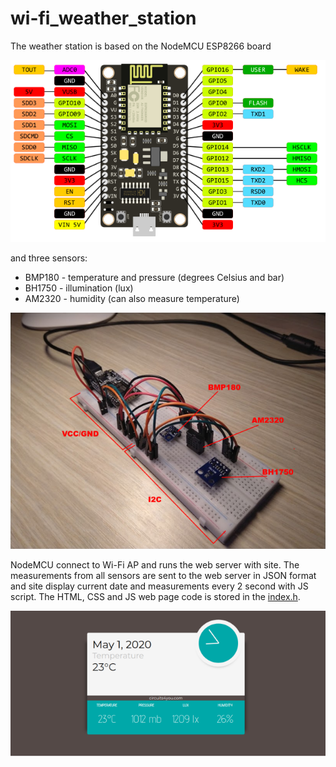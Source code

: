# wi-fi_weather_station
The weather station is based on the NodeMCU ESP8266 board
<p align="center">
  <img src="https://github.com/AndrewLaptev/wi-fi_weather_station/blob/master/docs/nodemcuv3_pinout.png"/>
</p>

and three sensors:
* BMP180 - temperature and pressure (degrees Celsius and bar)
* BH1750 - illumination (lux)
* AM2320 - humidity (can also measure temperature)
<p align="center">
  <img src="https://github.com/AndrewLaptev/wi-fi_weather_station/blob/master/docs/scheme.png"/>
</p>

NodeMCU connect to Wi-Fi AP and runs the web server with site. The measurements from all sensors are sent to the web server in JSON format and site display current date and measurements every 2 second with JS script. The HTML, CSS and JS web page code is stored in the [index.h](https://github.com/AndrewLaptev/wi-fi_weather_station/tree/master/include).

<p align="center">
  <img src="https://github.com/AndrewLaptev/wi-fi_weather_station/blob/master/docs/demo.png"/>
</p>
